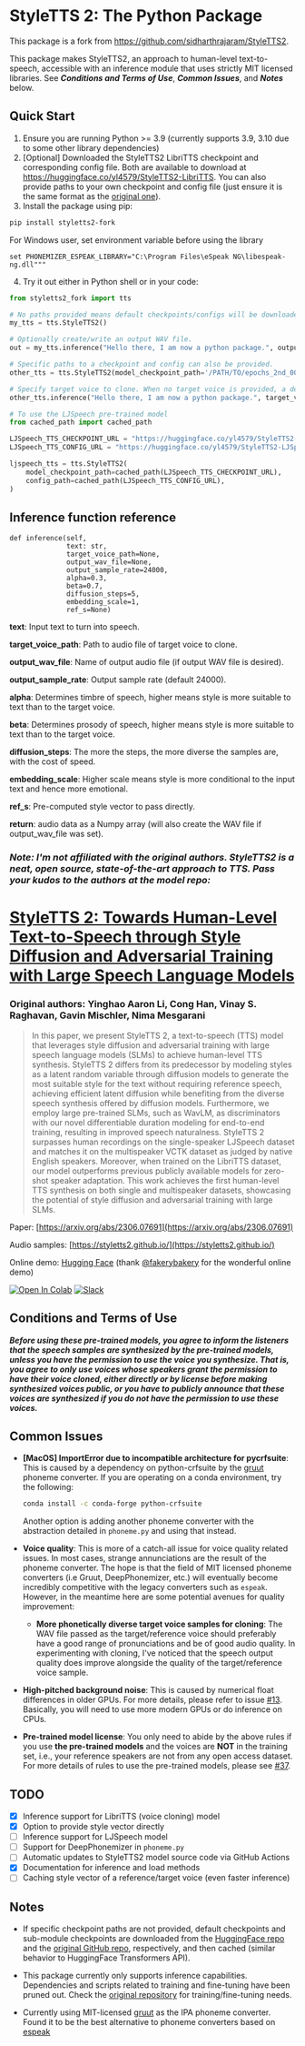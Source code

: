 # StyleTTS 2: The Python Package

This package is a fork from https://github.com/sidharthrajaram/StyleTTS2.

This package makes StyleTTS2, an approach to human-level text-to-speech, accessible with an inference module that uses strictly MIT licensed libraries. See ***Conditions and Terms of Use***, ***Common Issues***, and ***Notes*** below.

## Quick Start
1. Ensure you are running Python >= 3.9 (currently supports 3.9, 3.10 due to some other library dependencies)
2. [Optional] Downloaded the StyleTTS2 LibriTTS checkpoint and corresponding config file. Both are available to download at https://huggingface.co/yl4579/StyleTTS2-LibriTTS. You can also provide paths to your own checkpoint and config file (just ensure it is the same format as the [original one](https://huggingface.co/yl4579/StyleTTS2-LibriTTS/blob/main/Models/LibriTTS/config.yml)).
3. Install the package using pip:
```bash
pip install styletts2-fork
```
For Windows user, set environment variable before using the library
```
set PHONEMIZER_ESPEAK_LIBRARY="C:\Program Files\eSpeak NG\libespeak-ng.dll"""
```
4. Try it out either in Python shell or in your code: 
```python
from styletts2_fork import tts

# No paths provided means default checkpoints/configs will be downloaded/cached.
my_tts = tts.StyleTTS2()

# Optionally create/write an output WAV file.
out = my_tts.inference("Hello there, I am now a python package.", output_wav_file="test.wav")

# Specific paths to a checkpoint and config can also be provided.
other_tts = tts.StyleTTS2(model_checkpoint_path='/PATH/TO/epochs_2nd_00020.pth', config_path='/PATH/TO/config.yml')

# Specify target voice to clone. When no target voice is provided, a default voice will be used.
other_tts.inference("Hello there, I am now a python package.", target_voice_path="/PATH/TO/some_voice.wav", output_wav_file="another_test.wav")

# To use the LJSpeech pre-trained model
from cached_path import cached_path

LJSpeech_TTS_CHECKPOINT_URL = "https://huggingface.co/yl4579/StyleTTS2-LJSpeech/resolve/main/Models/LJSpeech/epoch_2nd_00100.pth"
LJSpeech_TTS_CONFIG_URL = "https://huggingface.co/yl4579/StyleTTS2-LJSpeech/resolve/main/Models/LJSpeech/config.yml?download=true"

ljspeech_tts = tts.StyleTTS2(
    model_checkpoint_path=cached_path(LJSpeech_TTS_CHECKPOINT_URL),
    config_path=cached_path(LJSpeech_TTS_CONFIG_URL),
)
```

## Inference function reference

```
def inference(self,
              text: str,
              target_voice_path=None,
              output_wav_file=None,
              output_sample_rate=24000,
              alpha=0.3,
              beta=0.7,
              diffusion_steps=5,
              embedding_scale=1,
              ref_s=None)
```
**text**: Input text to turn into speech.

**target_voice_path**: Path to audio file of target voice to clone.

**output_wav_file**: Name of output audio file (if output WAV file is desired).

**output_sample_rate**: Output sample rate (default 24000).

**alpha**: Determines timbre of speech, higher means style is more suitable to text than to the target voice.

**beta**: Determines prosody of speech, higher means style is more suitable to text than to the target voice.

**diffusion_steps**: The more the steps, the more diverse the samples are, with the cost of speed.

**embedding_scale**: Higher scale means style is more conditional to the input text and hence more emotional.

**ref_s**: Pre-computed style vector to pass directly.

**return**: audio data as a Numpy array (will also create the WAV file if output_wav_file was set).


### *Note: I'm not affiliated with the original authors. StyleTTS2 is a neat, open source, state-of-the-art approach to TTS. Pass your kudos to the authors at the model repo:*

# [StyleTTS 2: Towards Human-Level Text-to-Speech through Style Diffusion and Adversarial Training with Large Speech Language Models](https://github.com/yl4579/StyleTTS2)

### Original authors: Yinghao Aaron Li, Cong Han, Vinay S. Raghavan, Gavin Mischler, Nima Mesgarani

> In this paper, we present StyleTTS 2, a text-to-speech (TTS) model that leverages style diffusion and adversarial training with large speech language models (SLMs) to achieve human-level TTS synthesis. StyleTTS 2 differs from its predecessor by modeling styles as a latent random variable through diffusion models to generate the most suitable style for the text without requiring reference speech, achieving efficient latent diffusion while benefiting from the diverse speech synthesis offered by diffusion models. Furthermore, we employ large pre-trained SLMs, such as WavLM, as discriminators with our novel differentiable duration modeling for end-to-end training, resulting in improved speech naturalness. StyleTTS 2 surpasses human recordings on the single-speaker LJSpeech dataset and matches it on the multispeaker VCTK dataset as judged by native English speakers. Moreover, when trained on the LibriTTS dataset, our model outperforms previous publicly available models for zero-shot speaker adaptation. This work achieves the first human-level TTS synthesis on both single and multispeaker datasets, showcasing the potential of style diffusion and adversarial training with large SLMs.

Paper: [https://arxiv.org/abs/2306.07691](https://arxiv.org/abs/2306.07691)

Audio samples: [https://styletts2.github.io/](https://styletts2.github.io/)

Online demo: [Hugging Face](https://huggingface.co/spaces/styletts2/styletts2) (thank [@fakerybakery](https://github.com/fakerybakery) for the wonderful online demo)

[![Open In Colab](https://colab.research.google.com/assets/colab-badge.svg)](https://colab.research.google.com/github/yl4579/StyleTTS2/blob/main/) [![Slack](https://img.shields.io/badge/Join%20Our%20Community-Slack-blue)](https://join.slack.com/t/styletts2/shared_invite/zt-2805io6cg-0ROMhjfW9Gd_ix_FJqjGmQ)

## Conditions and Terms of Use
***Before using these pre-trained models, you agree to inform the listeners that the speech samples are synthesized by the pre-trained models, unless you have the permission to use the voice you synthesize. That is, you agree to only use voices whose speakers grant the permission to have their voice cloned, either directly or by license before making synthesized voices public, or you have to publicly announce that these voices are synthesized if you do not have the permission to use these voices.*** 

## Common Issues
- **[MacOS] ImportError due to incompatible architecture for pycrfsuite**: This is caused by a dependency on python-crfsuite by the [gruut](https://github.com/rhasspy/gruut) phoneme converter. If you are operating on a conda environment, try the following:
    ```bash
    conda install -c conda-forge python-crfsuite
    ```
    Another option is adding another phoneme converter with the abstraction detailed in `phoneme.py` and using that instead.

- **Voice quality**: This is more of a catch-all issue for voice quality related issues. In most cases, strange annunciations are the result of the phoneme converter. The hope is that the field of MIT licensed phoneme converters (i.e Gruut, DeepPhonemizer, etc.) will eventually become incredibly competitive with the legacy converters such as `espeak`. However, in the meantime here are some potential avenues for quality improvement:

    - **More phonetically diverse target voice samples for cloning**: The WAV file passed as the target/reference voice should preferably have a good range of pronunciations and be of good audio quality. In experimenting with cloning, I've noticed that the speech output quality does improve alongside the quality of the target/reference voice sample.

- **High-pitched background noise**: This is caused by numerical float differences in older GPUs. For more details, please refer to issue [#13](https://github.com/yl4579/StyleTTS2/issues/13). Basically, you will need to use more modern GPUs or do inference on CPUs.

- **Pre-trained model license**: You only need to abide by the above rules if you use **the pre-trained models** and the voices are **NOT** in the training set, i.e., your reference speakers are not from any open access dataset. For more details of rules to use the pre-trained models, please see [#37](https://github.com/yl4579/StyleTTS2/issues/37).

## TODO
- [x] Inference support for LibriTTS (voice cloning) model
- [x] Option to provide style vector directly
- [ ] Inference support for LJSpeech model
- [ ] Support for DeepPhonemizer in `phoneme.py`
- [ ] Automatic updates to StyleTTS2 model source code via GitHub Actions
- [x] Documentation for inference and load methods
- [ ] Caching style vector of a reference/target voice (even faster inference)

## Notes
- If specific checkpoint paths are not provided, default checkpoints and sub-module checkpoints are downloaded from the [HuggingFace repo](https://huggingface.co/yl4579/StyleTTS2-LibriTTS) and the [original GitHub repo](https://github.com/yl4579/StyleTTS2/tree/main/Utils), respectively, and then cached (similar behavior to HuggingFace Transformers API).

- This package currently only supports inference capabilities. Dependencies and scripts related to training and fine-tuning have been pruned out. Check the [original repository](https://github.com/yl4579/StyleTTS2) for training/fine-tuning needs.

- Currently using MIT-licensed [gruut](https://github.com/rhasspy/gruut) as the IPA phoneme converter. Found it to be the best alternative to phoneme converters based on [espeak](https://github.com/espeak-ng/espeak-ng)